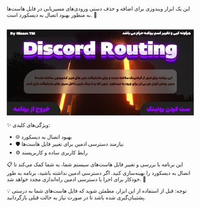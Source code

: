 این یک ابزار ویندوزی برای اضافه و حذف دستی ورودی‌های مسیریابی در فایل هاست‌ها به منظور بهبود اتصال به دیسکورد است. 🎯
<br><br>

![محیط برنامه](https://github.com/DevSingle/Discord-manual-rooting/blob/main/Nisam-Discord-Routing/Resources/5522.png?raw=true)

✨ ویژگی‌های کلیدی:
- 🌐 بهبود اتصال به دیسکورد
- 🛡️ نیازمند دسترسی ادمین برای تغییر فایل هاست‌ها
- ⚙️ رابط کاربری ساده و کاربرپسند

📋 این برنامه با بررسی و تغییر فایل هاست‌های سیستم شما، به شما کمک می‌کند تا اتصال به دیسکورد را بهینه‌سازی کنید. اگر دسترسی ادمین نداشته باشید، برنامه به طور خودکار برای اجرا با دسترسی ادمین راه‌اندازی مجدد خواهد شد. 💼

💡 توجه: قبل از استفاده از این ابزار، مطمئن شوید که فایل هاست‌های شما به درستی پشتیبان‌گیری شده باشد تا در صورت نیاز به حالت قبلی بازگردانید.
